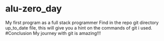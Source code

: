 # alu-zero_day
My first program as a full stack programmer
Find in the repo git directory up_to_date file, this will give you a hint on the commands of git i used.
#Conclusion
My journey with git is amazing!!!
